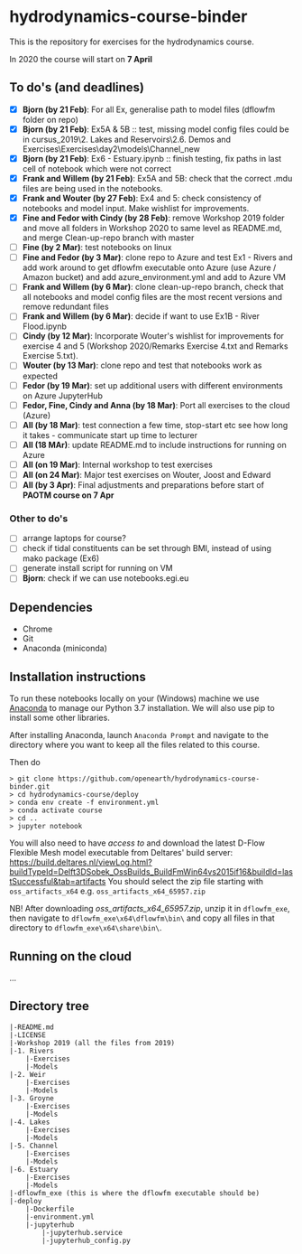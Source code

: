 # hydrodynamics-course-binder

This is the repository for exercises for the hydrodynamics course.

In 2020 the course will start on **7 April**

## To do's (and deadlines)
- [x] **Bjorn (by 21 Feb)**: For all Ex, generalise path to model files (dflowfm folder on repo)
- [x] **Bjorn (by 21 Feb)**: Ex5A & 5B :: test, missing model config files could be in cursus_2019\2. Lakes and Reservoirs\2.6. Demos and Exercises\Exercises\day2\models\Channel_new
- [x] **Bjorn (by 21 Feb)**: Ex6 - Estuary.ipynb :: finish testing, fix paths in last cell of notebook which were not correct
- [x] **Frank and Willem (by 21 Feb)**: Ex5A and 5B: check that the correct .mdu files are being used in the notebooks.
- [x] **Frank and Wouter (by 27 Feb)**: Ex4 and 5: check consistency of notebooks and model input. Make wishlist for improvements.
- [x] **Fine and Fedor with Cindy (by 28 Feb)**: remove Workshop 2019 folder and move all folders in Workshop 2020 to same level as README.md, and merge Clean-up-repo branch with master
- [ ] **Fine (by 2 Mar)**: test notebooks on linux
- [ ] **Fine and Fedor (by 3 Mar)**: clone repo to Azure and test Ex1 - Rivers and add work around to get dflowfm executable onto Azure (use Azure / Amazon bucket) and add azure_environment.yml and add to Azure VM
- [ ] **Frank and Willem (by 6 Mar)**: clone clean-up-repo branch, check that all notebooks and model config files are the most recent versions and remove redundant files
- [ ] **Frank and Willem (by 6 Mar)**: decide if want to use Ex1B - River Flood.ipynb
- [ ] **Cindy (by 12 Mar)**: Incorporate Wouter's wishlist for improvements for exercise 4 and 5 (Workshop 2020/Remarks Exercise 4.txt and Remarks Exercise 5.txt).
- [ ] **Wouter (by 13 Mar)**: clone repo and test that notebooks work as expected
- [ ] **Fedor (by 19 Mar)**: set up additional users with different environments on Azure JupyterHub
- [ ] **Fedor, Fine, Cindy and Anna (by 18 Mar)**: Port all exercises to the cloud (Azure)
- [ ] **All (by 18 Mar)**: test connection a few time, stop-start etc see how long it takes - communicate start up time to lecturer
- [ ] **All (18 MAr)**: update README.md to include instructions for running on Azure
- [ ] **All (on 19 Mar)**: Internal workshop to test exercises
- [ ] **All (on 24 Mar)**: Major test exercises on Wouter, Joost and Edward
- [ ] **All (by 3 Apr)**: Final adjustments and preparations before start of **PAOTM course on 7 Apr**

### Other to do's

- [ ] arrange laptops for course?
- [ ] check if tidal constituents can be set through BMI, instead of using mako package (Ex6)
- [ ] generate install script for running on VM
- [ ] **Bjorn**: check if we can use notebooks.egi.eu

## Dependencies
* Chrome
* Git
* Anaconda (miniconda)

## Installation instructions
To run these notebooks locally on your (Windows) machine we use [Anaconda](https://repo.anaconda.com/archive/Anaconda3-2019.10-Windows-x86_64.exe) to manage our Python 3.7 installation. We will also use pip to install some other libraries.

After installing Anaconda, launch `Anaconda Prompt` and navigate to the directory where you want to keep all the files related to this course.

Then do
```
> git clone https://github.com/openearth/hydrodynamics-course-binder.git
> cd hydrodynamics-course/deploy
> conda env create -f environment.yml
> conda activate course
> cd ..
> jupyter notebook
```

You will also need to have _access to_ and download the latest D-Flow Flexible Mesh model executable from Deltares' build server:
https://build.deltares.nl/viewLog.html?buildTypeId=Delft3DSobek_OssBuilds_BuildFmWin64vs2015if16&buildId=lastSuccessful&tab=artifacts
You should select the zip file starting with `oss_artifacts_x64` e.g. `oss_artifacts_x64_65957.zip`

NB! After downloading _oss_artifacts_x64_65957.zip_, unzip it in `dflowfm_exe`, then navigate to `dflowfm_exe\x64\dflowfm\bin\`
and copy all files in that directory to `dflowfm_exe\x64\share\bin\`.

## Running on the cloud
...

## Directory tree
```
|-README.md
|-LICENSE
|-Workshop 2019 (all the files from 2019)
|-1. Rivers
	|-Exercises
	|-Models
|-2. Weir
	|-Exercises
	|-Models
|-3. Groyne
	|-Exercises
	|-Models
|-4. Lakes
	|-Exercises
	|-Models
|-5. Channel
	|-Exercises
	|-Models
|-6. Estuary
	|-Exercises
	|-Models
|-dflowfm_exe (this is where the dflowfm executable should be)
|-deploy
	|-Dockerfile
	|-environment.yml
	|-jupyterhub
		|-jupyterhub.service
        |-jupyterhub_config.py 
```
